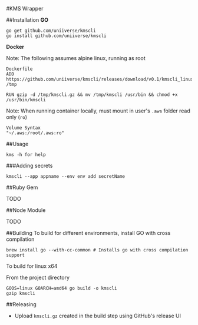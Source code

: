 #KMS Wrapper

##Installation
**GO**

```
go get github.com/uniiverse/kmscli
go install github.com/uniiverse/kmscli
```
**Docker**

Note: The following assumes alpine linux, running as root

```
Dockerfile
ADD https://github.com/uniiverse/kmscli/releases/download/v0.1/kmscli_linux_amd64.gz /tmp

RUN gzip -d /tmp/kmscli.gz && mv /tmp/kmscli /usr/bin && chmod +x /usr/bin/kmscli
```

Note: When running container locally, must mount in user's `.aws` folder read only (`ro`)

```
Volume Syntax
"~/.aws:/root/.aws:ro"
```

##Usage

```
kms -h for help
```

###Adding secrets

```
kmscli --app appname --env env add secretName
```

##Ruby Gem

TODO

##Node Module

TODO

##Building
To build for different environments, install GO with cross compilation

```
brew install go --with-cc-common # Installs go with cross compilation support
```

To build for linux x64

From the project directory

```
GOOS=linux GOARCH=amd64 go build -o kmscli
gzip kmscli
```

##Releasing
- Upload `kmscli.gz` created in the build step using GitHub's release UI


